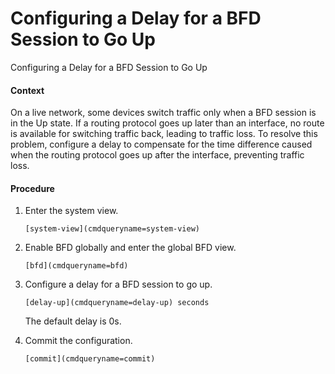 Configuring a Delay for a BFD Session to Go Up
==============================================

Configuring a Delay for a BFD Session to Go Up

#### Context

On a live network, some devices switch traffic only when a BFD session is in the Up state. If a routing protocol goes up later than an interface, no route is available for switching traffic back, leading to traffic loss. To resolve this problem, configure a delay to compensate for the time difference caused when the routing protocol goes up after the interface, preventing traffic loss.


#### Procedure

1. Enter the system view.
   ```
   [system-view](cmdqueryname=system-view)
   ```
2. Enable BFD globally and enter the global BFD view.
   ```
   [bfd](cmdqueryname=bfd) 
   ```
3. Configure a delay for a BFD session to go up.
   ```
   [delay-up](cmdqueryname=delay-up) seconds
   ```
   
   The default delay is 0s.
4. Commit the configuration.
   ```
   [commit](cmdqueryname=commit)
   ```